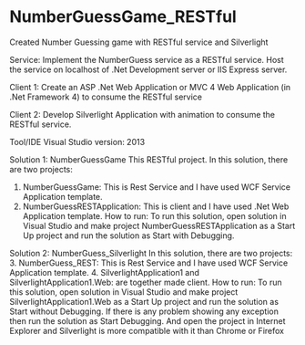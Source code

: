 # NumberGuessGame_RESTful
Created Number Guessing game with RESTful service and Silverlight

Service:
Implement the NumberGuess service as a RESTful service. Host the service on localhost of .Net Development server or IIS Express server.

Client 1: 
Create an ASP .Net Web Application or MVC 4 Web Application (in .Net Framework 4) to consume the RESTful service 

Client 2:
Develop Silverlight Application with animation to consume the RESTful service.

Tool/IDE
Visual Studio version: 2013

Solution 1: NumberGuessGame
This RESTful project. In this solution, there are two projects:
1.	NumberGuessGame: This is Rest Service and I have used WCF Service Application template.
2.	NumberGuessRESTApplication: This is client and I have used .Net Web Application template. 
How to run: To run this solution, open solution in Visual Studio and make project NumberGuessRESTApplication as a Start Up project and run the solution as Start with Debugging.

Solution 2: NumberGuess_Silverlight
In this solution, there are two projects:
3.	NumberGuess_REST: This is Rest Service and I have used WCF Service Application template.
4.	SilverlightApplication1 and SilverlightApplication1.Web: are together made client. 
How to run: To run this solution, open solution in Visual Studio and make project SilverlightApplication1.Web as a Start Up project and run the solution as Start without Debugging. If there is any problem showing any exception then run the solution as Start Debugging. And open the project in Internet Explorer and Silverlight is more compatible with it than Chrome or Firefox

